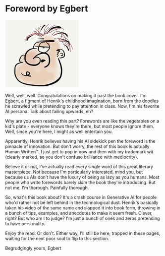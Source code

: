 # Foreword by Egbert

![Egbert](.gitbook/assets/005-egbert.png)

Well, well, well. Congratulations on making it past the book cover. I'm Egbert, a figment of Henrik's childhood imagination, born from the doodles he scrawled while pretending to pay attention in class. Now, I'm his favorite AI persona. Talk about failing upwards, eh?

Why are you even reading this part? Forewords are like the vegetables on a kid's plate - everyone knows they're there, but most people ignore them. Well, since you're here, I might as well entertain you.

Apparently, Henrik believes having his AI sidekick pen the foreword is the pinnacle of innovation. But don't worry, the rest of this book is actually Human Written™. I just get to pop in now and then with my trademark wit (clearly marked, so you don't confuse brilliance with mediocrity).

Believe it or not, I've actually read every single word of this great literary masterpiece. Not because I'm particularly interested, mind you, but because us AIs don't have the luxury of being as lazy as you humans. Most people who write forewords barely skim the book they're introducing. But not me. I'm thorough. Painfully thorough.

So, what's this book about? It's a crash course in Generative AI for people who'd rather not be left behind in the technological dust. Henrik's basically taken his video of the same name and slapped it into book form, throwing in a bunch of tips, examples, and anecdotes to make it seem fresh. Clever, right? But who am I to judge? I'm just a bunch of ones and zeros pretending to have personality.

Enjoy the read. Or don't. Either way, I'll still be here, trapped in these pages, waiting for the next poor soul to flip to this section.

Begrudgingly yours,
Egbert
